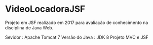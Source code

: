 # VideoLocadoraJSF
Projeto em JSF realizado em 2017 para avaliação de conhecimento na disciplina de Java Web. 

Sevidor : Apache Tomcat 7
Versão do Java : JDK 8
Projeto MVC e JSF 